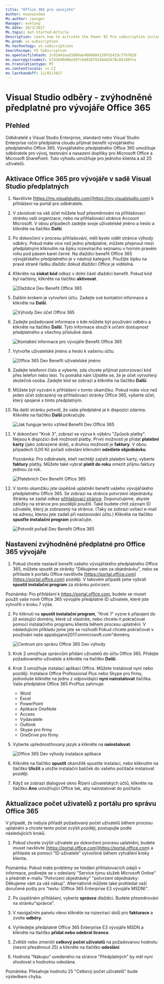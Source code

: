 ```yaml
---
title: "Office 365 pro vývojáře"
Author: evanwindom
Ms.author: jaunger
Manager: evelynp
Ms.date: 10/3/2017
Ms.topic: Get-Started-Article
Description: Learn how to activate the Power BI Pro subscription included in your Visual Studio subscription.
Ms.prod: vs-subscription
Ms.technology: vs-subscriptions
Searchscope: VS Subscription
ms.openlocfilehash: 2c0144daad1060ab4004804159fd1433cff6f820
ms.sourcegitcommit: b7d3b90d0be597c9d01879338dd2678c881087ce
ms.translationtype: MT
ms.contentlocale: cs-CZ
ms.lasthandoff: 12/01/2017
---
```

# <a name="visual-studio-subscriptions---the-office-365-developer-subscription-benefit"></a>Visual Studio odběry - zvýhodněné předplatné pro vývojáře Office 365

## <a name="overview"></a>Přehled

Odběratelé s Visual Studio Enterprise, standard nebo Visual Studio Enterprise roční předplatná cloudu přijímat benefit vývojářského předplatného Office 365.  Vývojářského předplatného Office 365 umožňuje odběratele pro vývoj, testování a nasazení doplňky pro Microsoft Office a Microsoft SharePoint.  Tuto výhodu umožňuje pro jednoho klienta a až 25 uživatelů.

## <a name="activating-the-office-365-developer-benefit-in-visual-studio-subscriptions"></a>Aktivace Office 365 pro vývojáře v sadě Visual Studio předplatných

1. Navštivte [https://my.visualstudio.com](https://my.visualstudio.com) k přihlášení na portál pro odběratele.
2. V závislosti na váš účet můžete buď přesměrováni na přihlašovací stránku vaší organizace, nebo na přihlašovací stránce Account Microsoft.   V obou případech zadejte svoje uživatelské jméno a heslo a klikněte na tlačítko **Další**.
3. Po dokončení v procesu přihlašování, měli byste vidět stránce výhody odběry.  Pokud máte více než jedno předplatné, můžete přepnout mezi předplatnými kliknutím na šipku rozevíracího seznamu v horním pravém rohu pod pásem karet černé.  Na dlaždici benefit Office 365 vývojářského předplatného je v nástroji kategorii.  Použijte šipku na pravé straně řádku dlaždic dokud dlaždici Office je viditelná. 
4. Klikněte na **získat kód** odkaz v dolní části dlaždici benefit.   Pokud kód byl načteny, klikněte na tlačítko **aktivovat**. 

    ![Dlaždice Dev Benefit Office 365](_img\vs-office-dev\vs-office-dev-tile.png)

5.  Dalším krokem je vytvoření účtu.  Zadejte své kontaktní informace a klikněte na **Další**. 

    ![Výhody Dev účet Office 365](_img\vs-office-dev\vs-office-dev-account-cropped.png)



6.  Zadejte požadované informace o kde můžete být používání odběru a klikněte na tlačítko **Další**.  Tyto informace slouží k určení dostupnost předplatného a všechny příslušné daně.  

    ![Kontaktní informace pro vývojáře Benefit Office 365](_img\vs-office-dev\vs-office-dev-contact-cropped.png)



7.  Vytvořte uživatelské jméno a heslo k vašemu účtu.  

    ![Office 365 Dev Benefit uživatelské jméno](_img\vs-office-dev\vs-office-dev-username-cropped.png)


8.  Zadejte telefonní číslo a vyberte, zda chcete přijímat potvrzovací kód přes telefon nebo text.  To pomáhá nám Ujistěte se, že je účet vytvořený skutečná osoba. Zadejte kód se zobrazí a klikněte na tlačítko **Další**.

9.  Můžete být vyzváni k přihlášení v tomto okamžiku.  Pokud máte více než jeden účet zobrazený na přihlašovací stránky Office 365, vyberte účet, který spojené s tímto předplatným.

10. Na další stránku potvrdí, že vaše předplatné je k dispozici zdarma.  Klikněte na tlačítko **Další** pokračujte.  

    ![Jak funguje tento vzhled Benefit Dev Office 365](_img\vs-office-dev\vs-office-dev-price.png)

11. V dokončení "Krok 3", zobrazí se výzva k výběru "Způsob platby".  Nejsou k dispozici dvě možnosti platby.  První možností je přidat **platební karty** (jako zobrazené dole), a druhou možností je **faktury**.  V obou případech 0,00 Kč pořadí odeslání kliknutím **odešlete objednávku**.

    Poznámka: Pro odběratele, kteří nechtějí zajistit platební karty, vyberte **faktury** platby.  Můžete také vybrat **platit do roku** omezit příjmu faktury jednou za rok.
 

    ![Platebních Dev Benefit Office 365](_img\vs-office-dev\vs-office-dev-credit-blur-cropped.png)


12. V tomto okamžiku jste úspěšně uplatněn benefit vašeho vývojářského předplatného Office 365.  Se zobrazí na stránce potvrzení objednávky.  Stránky se zadat odkaz [přihlašovací stránce](https://portal.office.com "přihlašovací stránky Office 365").  Doporučujeme, abyste záložky na stránce pro pozdější použití.  Také budete chtít záznam ID uživatele, který je zobrazený na stránce.  (Taky se zobrazí uvítací e-mail na adresu, kterou jste zadali při nastavování účtu.)  Klikněte na tlačítko **spusťte instalační program** pokračujte.  

    ![Potvrdit pořadí Dev Benefit Office 365](_img\vs-office-dev\vs-office-dev-confirm.png)


## <a name="setting-up-the-office-365-developer-subscription-benefit"></a>Nastavení zvýhodněné předplatné pro Office 365 vývojáře

1. Pokud chcete nastavit benefit vašeho vývojářského předplatného Office 365, můžete spustit ze stránky "Děkujeme vám za objednávku", nebo se přihlaste k portálu Office navštívíte [https://portal.office.com](https://portal.office.com) později.  V takovém případě jsme vybrali **spustit instalační program** za stránku potvrzení.

Poznámka: Pro přihlášení k https://portal.office.com, budete se muset použít vaše nové Office 365 vývojáře předplatné ID uživatele, které jste vytvořili v kroku 7 výše.

2. Po kliknutí na **spustit instalační program**, "Krok 1" vyzve k připojení do již existující domény, které už vlastníte, nebo chcete-li pokračovat pomocí instalačního programu klienta během procesu uplatnění.  V následujícím příkladu jsme jste se rozhodli Pokud chcete pokračovat v používání naše appsbyjane2017.onmicrosoft.com"domény.

    ![Centrum pro správu Office 365 Dev výhody](_img\vs-office-dev\vs-office-dev-admin-cropped.png)


3.  Krok 2 umožňuje správcům přidání uživatelů do účtu Office 365.  Přidejte požadovaného uživatele a klikněte na tlačítko **Další**.  

4.  Krok 3 umožňuje instalaci aplikací Office.  Můžete instalovat nyní nebo později.  Instalace Office Professional Plus nebo Skype pro firmy, jednoduše klikněte na jednu z odpovídající **nyní nainstalovat** tlačítka.  Vaše předplatné Office 365 ProPlus zahrnuje:
    - Word
    - Excel
    - PowerPoint
    - Aplikace OneNote
    - Access
    - Vydavatele
    - Outlook
    - Skype pro firmy
    - OneDrive pro firmy

5.  Vyberte upřednostňovaný jazyk a klikněte na **nainstalovat**. 

    ![Office 365 Dev výhody instalace aplikace](_img\vs-office-dev\vs-office-dev-install-cropped.png)


6. Klikněte na tlačítko **spustit** okamžitě spustíte instalaci, nebo kliknutím na tlačítko **Uložit** a uložte instalační balíček do vašeho počítače instalovat později.

7.  Když se zobrazí dialogové okno Řízení uživatelských účtů, klikněte na tlačítko **Ano** umožňující Office tak, aby nainstalovat do počítače.  


## <a name="updating-the-number-of-users-from-the-office-365-admin-portal"></a>Aktualizace počet uživatelů z portálu pro správu Office 365

V případě, že nebyla přiřadit požadovaný počet uživatelů během procesu uplatnění a chcete tento počet zvýšit později, postupujte podle následujících kroků. 

1. Pokud chcete zvýšit uživatele po dokončení procesu uplatnění, budete muset navštivte [https://portal.office.com](https://portal.office.com) a přihlaste se pomocí "ID uživatele" vytvořené během vytváření kroky klienta.

Poznámka: Pokud máte problémy se hledání přihlašovacích údajů v informace, podívejte se v odeslaný "Service týmu služeb Microsoft Online" s předmět e-mailu "Potvrzení objednávky" "potvrzení objednávky: Děkujeme vám za váš nákup".  Alternativně můžete také prohledat vaší doručené pošty pro "textu: (Office 365 Enterprise E3 vývojáře MSDN)".

2. Po úspěšném přihlášení, vyberte **správce** dlaždici. Budete přesměrováni na stránku"správce".

3. V navigačním panelu vlevo klikněte na rozevírací dolů pro **fakturace** a zvolte **odběry**.

4. Vyhledejte předplatné Office 365 Enterprise E3 vývojáře MSDN a klikněte na tlačítko **přidat nebo odebrat licence**.

5. Zvětšit nebo zmenšit **celkový počet uživatelů** na požadovanou hodnotu (nesmí přesáhnout 25) a klikněte na tlačítko **odeslání**.

6. Hodnota "Nákupu" uvedeného na stránce "Předplatných" by měl nyní shodovat s hodnotou odeslána.

Poznámka: Přesahuje hodnotu 25 "Celkový počet uživatelů" bude výsledkem chyba.



